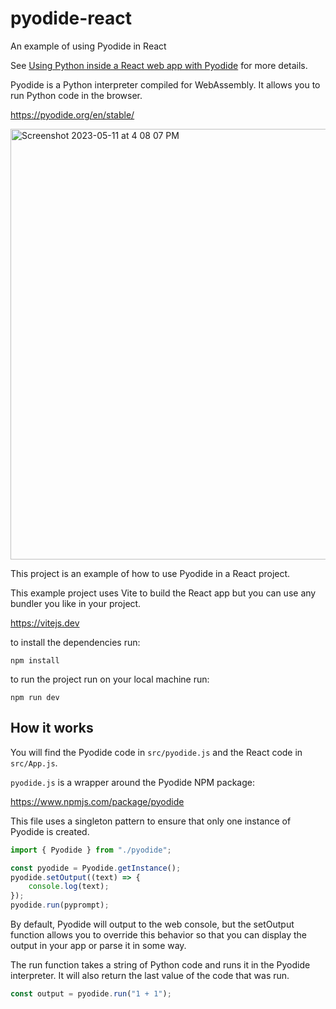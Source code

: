 # pyodide-react
An example of using Pyodide in React

See [Using Python inside a React web app with Pyodide](https://adamemery.dev/articles/pyodide-react) for more details.
 
Pyodide is a Python interpreter compiled for WebAssembly. It allows you to run Python code in the browser. 

https://pyodide.org/en/stable/

<img width="689" alt="Screenshot 2023-05-11 at 4 08 07 PM" src="https://github.com/aqemery/pyodide-react/assets/2616927/cf02b4e4-740b-4d7b-96cb-c0f29e7b411d">


This project is an example of how to use Pyodide in a React project.

This example project uses Vite to build the React app but you can use any bundler you like in your project. 

https://vitejs.dev

to install the dependencies run:

```
npm install
```

to run the project run on your local machine run:

```
npm run dev
```


## How it works

You will find the Pyodide code in `src/pyodide.js` and the React code in `src/App.js`.

`pyodide.js` is a wrapper around the Pyodide NPM package:

https://www.npmjs.com/package/pyodide


This file uses a singleton pattern to ensure that only one instance of Pyodide is created. 

```javascript
import { Pyodide } from "./pyodide";

const pyodide = Pyodide.getInstance();
pyodide.setOutput((text) => {
    console.log(text);
});
pyodide.run(pyprompt);
```

By default, Pyodide will output to the web console, but the setOutput function allows you to override this behavior so that you can display the output in your app or parse it in some way.

The run function takes a string of Python code and runs it in the Pyodide interpreter. It will also return the last value of the code that was run.

```javascript
const output = pyodide.run("1 + 1");
```







